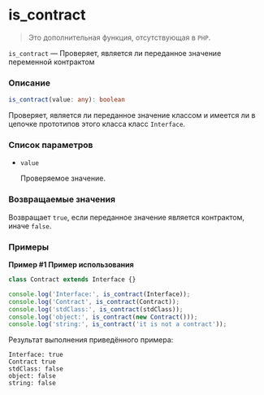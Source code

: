 # is_contract

> Это дополнительная функция, отсутствующая в `PHP`.

`is_contract` — Проверяет, является ли переданное значение переменной контрактом

### Описание

```ts
is_contract(value: any): boolean
```

Проверяет, является ли переданное значение классом и имеется ли в цепочке
прототипов этого класса класс `Interface`.

### Список параметров

-   `value`

    Проверяемое значение.

### Возвращаемые значения

Возвращает `true`, если переданное значение является контрактом, иначе `false`.

### Примеры

**Пример #1 Пример использования**

```js
class Contract extends Interface {}

console.log('Interface:', is_contract(Interface));
console.log('Contract', is_contract(Contract));
console.log('stdClass:', is_contract(stdClass));
console.log('object:', is_contract(new Contract()));
console.log('string:', is_contract('it is not a contract'));
```

Результат выполнения приведённого примера:

    Interface: true
    Contract true
    stdClass: false
    object: false
    string: false

